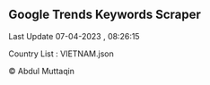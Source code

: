 

## Google Trends Keywords Scraper 
 
Last Update 07-04-2023 , 08:26:15

Country List :
VIETNAM.json



© Abdul Muttaqin 
